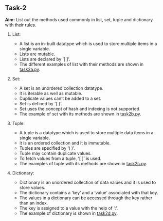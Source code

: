 ## Task-2

**Aim:** List out the methods used commonly in list, set, tuple and dictionary with their rules.

1.  List:
    *   A list is an in-built datatype which is used to store multiple items in a single variable.
    *   Lists are mutable.
    *   Lists are declared by ‘[ ]’.
    *   The different examples of list with their methods are shown in [task2a.py](./task2a.py).

2.  Set:
    *   A set is an unordered collection datatype.
    *   It is iterable as well as mutable.
    *   Duplicate values can’t be added to a set.
    *   Set is defined by ‘{ }’.
    *   Set uses the concept of hash and indexing is not supported.
    *   The example of set with its methods are shown in [task2b.py](./task2b.py).

3.  Tuple:
    *   A tuple is a datatype which is used to store multiple data items in a single variable.
    *   It is an ordered collection and it is immutable.
    *   Tuples are specified by ‘( )’.
    *   Tuple may contain duplicate values.
    *   To fetch values from a tuple, ‘[ ]’ is used.
    *   The examples of tuple with its methods are shown in [task2c.py](./task2c.py).

4.  Dictionary:
    *   Dictionary is an unordered collection of data values and it is used to store values.
    *   The dictionary contains a ‘key’ and a ‘value’ associated with that key.
    *   The values in a dictionary can be accessed through the key rather than an index. 
    *   The key is assigned to a value with the help of ‘:’.
    *   The example of dictionary is shown in [task2d.py](./task2d.py).
